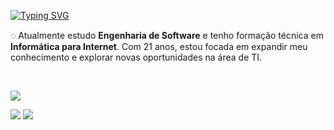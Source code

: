 <a href="https://git.io/typing-svg"><img src="https://readme-typing-svg.herokuapp.com?font=Mukta&size=40&pause=1000&color=2FF304&random=false&width=700&height=70&lines=Ol%C3%A1%2C+sou+Rebeca!+;%C3%89+muito+bom+te+ter+aqui+%3A)" alt="Typing SVG" /></a>

<p>
        ◌ Atualmente estudo <b>Engenharia de Software</b> e tenho formação técnica em <b>Informática para Internet</b>. Com 21 anos, estou focada em expandir meu conhecimento e explorar novas oportunidades na área de TI.
</p>
<br>

<p align="start">
  <a href="https://skillicons.dev">
    <img src="https://skillicons.dev/icons?i=js,html,css,nodejs,webflow,git,mysql,py" />
  </a>
</p>

<div> 
  <a href="https://www.instagram.com/beca_velasco" target="_blank"><img src="https://img.shields.io/badge/-Instagram-%23E4405F?style=for-the-badge&logo=instagram&logoColor=white" target="_blank"></a>
  <a href="https://www.linkedin.com/in/rebeca-velasco-45088a205/" target="_blank"><img src="https://img.shields.io/badge/-LinkedIn-%230077B5?style=for-the-badge&logo=linkedin&logoColor=white" target="_blank"></a> 
  
</div>






         

          

          
          
          
          
